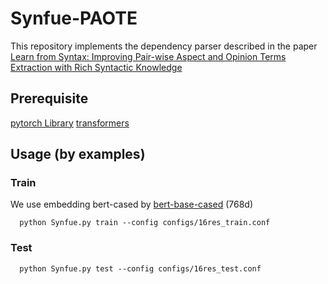 # Synfue-PAOTE
This repository implements the dependency parser described in the paper [Learn from Syntax: Improving Pair-wise Aspect and Opinion Terms Extraction with Rich Syntactic Knowledge]()
## Prerequisite
[pytorch Library](https://pytorch.org/)
[transformers](https://huggingface.co/transformers/model_doc/bert.html)

## Usage (by examples)
### Train
We use embedding bert-cased by [bert-base-cased](https://huggingface.co/bert-base-cased) (768d)

```
  python Synfue.py train --config configs/16res_train.conf
```
### Test
```
  python Synfue.py test --config configs/16res_test.conf
```
